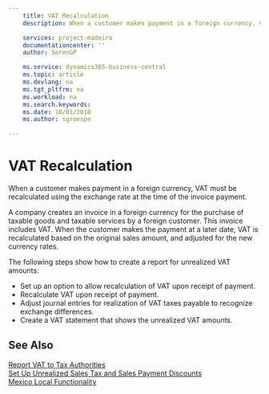 ```yaml
---
    title: VAT Recalculation
    description: When a customer makes payment in a foreign currency, VAT must be recalculated using the exchange rate at the time of the invoice payment.

    services: project-madeira 
    documentationcenter: ''
    author: SorenGP

    ms.service: dynamics365-business-central
    ms.topic: article
    ms.devlang: na
    ms.tgt_pltfrm: na
    ms.workload: na
    ms.search.keywords:
    ms.date: 10/01/2018
    ms.author: sgroespe

---
```

# VAT Recalculation
When a customer makes payment in a foreign currency, VAT must be recalculated using the exchange rate at the time of the invoice payment.  

A company creates an invoice in a foreign currency for the purchase of taxable goods and taxable services by a foreign customer. This invoice includes VAT. When the customer makes the payment at a later date, VAT is recalculated based on the original sales amount, and adjusted for the new currency rates.  

The following steps show how to create a report for unrealized VAT amounts:  

- Set up an option to allow recalculation of VAT upon receipt of payment.  
- Recalculate VAT upon receipt of payment.  
- Adjust journal entries for realization of VAT taxes payable to recognize exchange differences.  
- Create a VAT statement that shows the unrealized VAT amounts.

## See Also  
 [Report VAT to Tax Authorities](../../finance-how-report-vat.md)   
 [Set Up Unrealized Sales Tax and Sales Payment Discounts](how-to-set-up-unrealized-sales-tax-and-sales-payment-discounts.md)   
 [Mexico Local Functionality](mexico-local-functionality.md)
